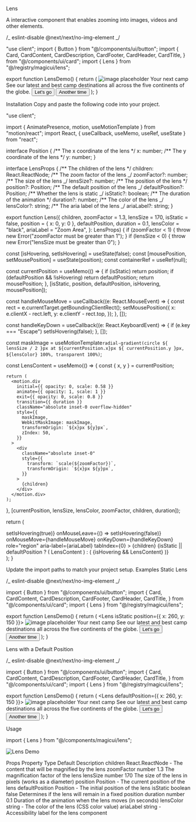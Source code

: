Lens

A interactive component that enables zooming into images, videos and other elements.

/_ eslint-disable @next/next/no-img-element _/

"use client";
import { Button } from "@/components/ui/button";
import {
Card,
CardContent,
CardDescription,
CardFooter,
CardHeader,
CardTitle,
} from "@/components/ui/card";
import { Lens } from "@/registry/magicui/lens";

export function LensDemo() {
return (
<Card className="relative max-w-md shadow-none">
<CardHeader>
<Lens
          zoomFactor={2}
          lensSize={150}
          isStatic={false}
          ariaLabel="Zoom Area"
        >
<img
            src="https://images.unsplash.com/photo-1736606355698-5efdb410fe93?q=80&w=2071&auto=format&fit=crop&ixlib=rb-4.0.3&ixid=M3wxMjA3fDB8MHxwaG90by1wYWdlfHx8fGVufDB8fHx8fA%3D%3D"
            alt="image placeholder"
            width={500}
            height={500}
          />
</Lens>
</CardHeader>
<CardContent>
<CardTitle className="text-2xl">Your next camp</CardTitle>
<CardDescription>
See our latest and best camp destinations all across the five
continents of the globe.
</CardDescription>
</CardContent>
<CardFooter className="space-x-4">
<Button>Let&apos;s go</Button>
<Button variant="secondary">Another time</Button>
</CardFooter>
</Card>
);
}

Installation
Copy and paste the following code into your project.

"use client";

import { AnimatePresence, motion, useMotionTemplate } from "motion/react";
import React, { useCallback, useMemo, useRef, useState } from "react";

interface Position {
/** The x coordinate of the lens \*/
x: number;
/** The y coordinate of the lens \*/
y: number;
}

interface LensProps {
/** The children of the lens \*/
children: React.ReactNode;
/** The zoom factor of the lens _/
zoomFactor?: number;
/\*\* The size of the lens _/
lensSize?: number;
/** The position of the lens \*/
position?: Position;
/** The default position of the lens _/
defaultPosition?: Position;
/\*\* Whether the lens is static _/
isStatic?: boolean;
/** The duration of the animation \*/
duration?: number;
/** The color of the lens _/
lensColor?: string;
/\*\* The aria label of the lens _/
ariaLabel?: string;
}

export function Lens({
children,
zoomFactor = 1.3,
lensSize = 170,
isStatic = false,
position = { x: 0, y: 0 },
defaultPosition,
duration = 0.1,
lensColor = "black",
ariaLabel = "Zoom Area",
}: LensProps) {
if (zoomFactor < 1) {
throw new Error("zoomFactor must be greater than 1");
}
if (lensSize < 0) {
throw new Error("lensSize must be greater than 0");
}

const [isHovering, setIsHovering] = useState(false);
const [mousePosition, setMousePosition] = useState<Position>(position);
const containerRef = useRef<HTMLDivElement>(null);

const currentPosition = useMemo(() => {
if (isStatic) return position;
if (defaultPosition && !isHovering) return defaultPosition;
return mousePosition;
}, [isStatic, position, defaultPosition, isHovering, mousePosition]);

const handleMouseMove = useCallback((e: React.MouseEvent<HTMLDivElement>) => {
const rect = e.currentTarget.getBoundingClientRect();
setMousePosition({
x: e.clientX - rect.left,
y: e.clientY - rect.top,
});
}, []);

const handleKeyDown = useCallback((e: React.KeyboardEvent) => {
if (e.key === "Escape") setIsHovering(false);
}, []);

const maskImage = useMotionTemplate`radial-gradient(circle ${
    lensSize / 2
  }px at ${currentPosition.x}px ${
    currentPosition.y
  }px, ${lensColor} 100%, transparent 100%)`;

const LensContent = useMemo(() => {
const { x, y } = currentPosition;

    return (
      <motion.div
        initial={{ opacity: 0, scale: 0.58 }}
        animate={{ opacity: 1, scale: 1 }}
        exit={{ opacity: 0, scale: 0.8 }}
        transition={{ duration }}
        className="absolute inset-0 overflow-hidden"
        style={{
          maskImage,
          WebkitMaskImage: maskImage,
          transformOrigin: `${x}px ${y}px`,
          zIndex: 50,
        }}
      >
        <div
          className="absolute inset-0"
          style={{
            transform: `scale(${zoomFactor})`,
            transformOrigin: `${x}px ${y}px`,
          }}
        >
          {children}
        </div>
      </motion.div>
    );

}, [currentPosition, lensSize, lensColor, zoomFactor, children, duration]);

return (
<div
ref={containerRef}
className="relative z-20 overflow-hidden rounded-xl"
onMouseEnter={() => setIsHovering(true)}
onMouseLeave={() => setIsHovering(false)}
onMouseMove={handleMouseMove}
onKeyDown={handleKeyDown}
role="region"
aria-label={ariaLabel}
tabIndex={0} >
{children}
{isStatic || defaultPosition ? (
LensContent
) : (
<AnimatePresence mode="popLayout">
{isHovering && LensContent}
</AnimatePresence>
)}
</div>
);
}

Update the import paths to match your project setup.
Examples
Static Lens

/_ eslint-disable @next/next/no-img-element _/

import { Button } from "@/components/ui/button";
import {
Card,
CardContent,
CardDescription,
CardFooter,
CardHeader,
CardTitle,
} from "@/components/ui/card";
import { Lens } from "@/registry/magicui/lens";

export function LensDemo() {
return (
<Card className="relative max-w-md shadow-none">
<CardHeader>
<Lens isStatic position={{ x: 260, y: 150 }}>
<img
            src="https://images.unsplash.com/photo-1736606355698-5efdb410fe93?q=80&w=2071&auto=format&fit=crop&ixlib=rb-4.0.3&ixid=M3wxMjA3fDB8MHxwaG90by1wYWdlfHx8fGVufDB8fHx8fA%3D%3D"
            alt="image placeholder"
            width={500}
            height={500}
          />
</Lens>
</CardHeader>
<CardContent>
<CardTitle className="text-2xl">Your next camp</CardTitle>
<CardDescription>
See our latest and best camp destinations all across the five
continents of the globe.
</CardDescription>
</CardContent>
<CardFooter className="space-x-4">
<Button>Let&apos;s go</Button>
<Button variant="secondary">Another time</Button>
</CardFooter>
</Card>
);
}

Lens with a Default Position

/_ eslint-disable @next/next/no-img-element _/

import { Button } from "@/components/ui/button";
import {
Card,
CardContent,
CardDescription,
CardFooter,
CardHeader,
CardTitle,
} from "@/components/ui/card";
import { Lens } from "@/registry/magicui/lens";

export function LensDemo() {
return (
<Card className="relative max-w-md shadow-none">
<CardHeader>
<Lens defaultPosition={{ x: 260, y: 150 }}>
<img
            src="https://images.unsplash.com/photo-1736606355698-5efdb410fe93?q=80&w=2071&auto=format&fit=crop&ixlib=rb-4.0.3&ixid=M3wxMjA3fDB8MHxwaG90by1wYWdlfHx8fGVufDB8fHx8fA%3D%3D"
            alt="image placeholder"
            width={500}
            height={500}
          />
</Lens>
</CardHeader>
<CardContent>
<CardTitle className="text-2xl">Your next camp</CardTitle>
<CardDescription>
See our latest and best camp destinations all across the five
continents of the globe.
</CardDescription>
</CardContent>
<CardFooter className="space-x-4">
<Button>Let&apos;s go</Button>
<Button variant="secondary">Another time</Button>
</CardFooter>
</Card>
);
}

Usage

import { Lens } from "@/components/magicui/lens";

<Lens>
  <img src="/images/lens-demo.jpg" alt="Lens Demo" />
</Lens>

Props
Property Type Default Description
children React.ReactNode - The content that will be magnified by the lens
zoomFactor number 1.3 The magnification factor of the lens
lensSize number 170 The size of the lens in pixels (works as a diameter)
position Position - The current position of the lens
defaultPosition Position - The initial position of the lens
isStatic boolean false Determines if the lens will remain in a fixed position
duration number 0.1 Duration of the animation when the lens moves (in seconds)
lensColor string - The color of the lens (CSS color value)
ariaLabel string - Accessibility label for the lens component
